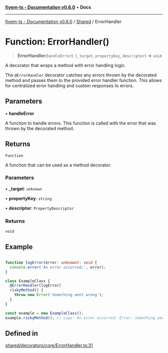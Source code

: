 [**fivem-ts - Documentation v0.6.0**](../../../README.md) • **Docs**

***

[fivem-ts - Documentation v0.6.0](../../../README.md) / [Shared](../README.md) / ErrorHandler

# Function: ErrorHandler()

> **ErrorHandler**(`handleError`): (`_target`, `propertyKey`, `descriptor`) => `void`

A decorator that wraps a method with error handling logic.

The `@ErrorHandler` decorator catches any errors thrown by the decorated method and
passes them to the provided error handler function. This allows for centralized error
handling and custom responses to errors.

## Parameters

• **handleError**

A function to handle errors. This function is called with the error
that was thrown by the decorated method.

## Returns

`Function`

A function that can be used as a method decorator.

### Parameters

• **\_target**: `unknown`

• **propertyKey**: `string`

• **descriptor**: `PropertyDescriptor`

### Returns

`void`

## Example

```ts

function logError(error: unknown): void {
  console.error('An error occurred:', error);
}

class ExampleClass {
  @ErrorHandler(logError)
  riskyMethod() {
    throw new Error('Something went wrong');
  }
}

const example = new ExampleClass();
example.riskyMethod(); // Logs: An error occurred: Error: Something went wrong
```

## Defined in

[shared/decorators/core/ErrorHandler.ts:31](https://github.com/Purpose-Dev/fivem-ts/blob/main/src/shared/decorators/core/ErrorHandler.ts#L31)
